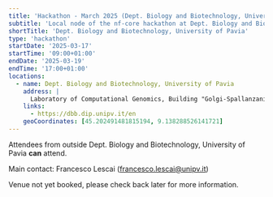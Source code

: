 ```yaml
---
title: 'Hackathon - March 2025 (Dept. Biology and Biotechnology, University of Pavia)'
subtitle: 'Local node of the nf-core hackathon at Dept. Biology and Biotechnology, University of Pavia, Italy'
shortTitle: 'Dept. Biology and Biotechnology, University of Pavia'
type: 'hackathon'
startDate: '2025-03-17'
startTime: '09:00+01:00'
endDate: '2025-03-19'
endTime: '17:00+01:00'
locations:
  - name: Dept. Biology and Biotechnology, University of Pavia
    address: |
      Laboratory of Computational Genomics, Building "Golgi-Spallanzani", 4th floor, room 2138
    links:
      - https://dbb.dip.unipv.it/en
    geoCoordinates: [45.202491481815194, 9.138288526141721]
---
```


Attendees from outside Dept. Biology and Biotechnology, University of Pavia **can** attend.

Main contact: Francesco Lescai ([francesco.lescai@unipv.it](mailto:francesco.lescai@unipv.it))

Venue not yet booked, please check back later for more information.
